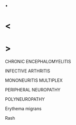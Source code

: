 # .

# <

# >

CHRONIC ENCEPHALOMYELITIS

INFECTIVE ARTHRITIS

MONONEURITIS MULTIPLEX

PERIPHERAL NEUROPATHY

POLYNEUROPATHY

Erythema migrans

Rash
